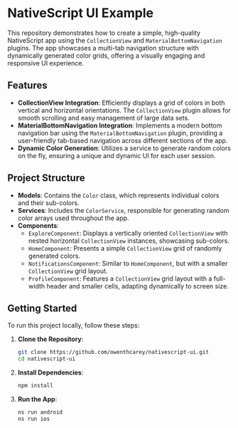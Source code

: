 # NativeScript UI Example

This repository demonstrates how to create a simple, high-quality NativeScript app using the `CollectionView` and `MaterialBottomNavigation` plugins. The app showcases a multi-tab navigation structure with dynamically generated color grids, offering a visually engaging and responsive UI experience.

## Features

- **CollectionView Integration**: Efficiently displays a grid of colors in both vertical and horizontal orientations. The `CollectionView` plugin allows for smooth scrolling and easy management of large data sets.
- **MaterialBottomNavigation Integration**: Implements a modern bottom navigation bar using the `MaterialBottomNavigation` plugin, providing a user-friendly tab-based navigation across different sections of the app.
- **Dynamic Color Generation**: Utilizes a service to generate random colors on the fly, ensuring a unique and dynamic UI for each user session.

## Project Structure

- **Models**: Contains the `Color` class, which represents individual colors and their sub-colors.
- **Services**: Includes the `ColorService`, responsible for generating random color arrays used throughout the app.
- **Components**:
    - `ExploreComponent`: Displays a vertically oriented `CollectionView` with nested horizontal `CollectionView` instances, showcasing sub-colors.
    - `HomeComponent`: Presents a simple `CollectionView` grid of randomly generated colors.
    - `NotificationsComponent`: Similar to `HomeComponent`, but with a smaller `CollectionView` grid layout.
    - `ProfileComponent`: Features a `CollectionView` grid layout with a full-width header and smaller cells, adapting dynamically to screen size.

## Getting Started

To run this project locally, follow these steps:

1. **Clone the Repository**:
   ```sh
   git clone https://github.com/owenthcarey/nativescript-ui.git
   cd nativescript-ui
   ```

2. **Install Dependencies**:
   ```sh
   npm install
   ```

3. **Run the App**:
   ```sh
   ns run android
   ns run ios
   ```
